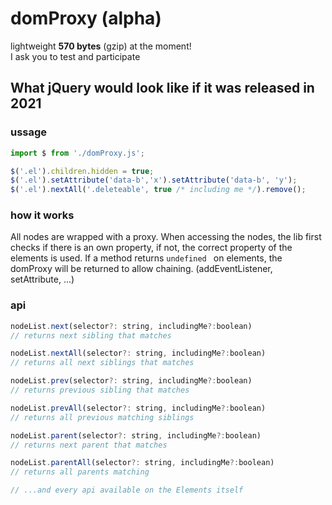 # domProxy (alpha)

lightweight **570 bytes** (gzip) at the moment!  
I ask you to test and participate  

## What jQuery would look like if it was released in 2021

### ussage

```js
import $ from './domProxy.js';

$('.el').children.hidden = true;
$('.el').setAttribute('data-b','x').setAttribute('data-b', 'y');
$('.el').nextAll('.deleteable', true /* including me */).remove();
```

### how it works

All nodes are wrapped with a proxy.
When accessing the nodes, the lib first checks if there is an own property, if not, the correct property of the elements is used.
If a method returns `undefined ` on elements, the domProxy will be returned to allow chaining. (addEventListener, setAttribute, ...)


### api

```js
nodeList.next(selector?: string, includingMe?:boolean) 
// returns next sibling that matches

nodeList.nextAll(selector?: string, includingMe?:boolean)
// returns all next siblings that matches

nodeList.prev(selector?: string, includingMe?:boolean) 
// returns previous sibling that matches

nodeList.prevAll(selector?: string, includingMe?:boolean) 
// returns all previous matching siblings

nodeList.parent(selector?: string, includingMe?:boolean) 
// returns next parent that matches

nodeList.parentAll(selector?: string, includingMe?:boolean)
// returns all parents matching

// ...and every api available on the Elements itself

```
